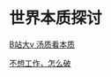 # 世界本质探讨

[B站大v 汤质看本质](https://space.bilibili.com/362588980)

[不想工作，怎么破](https://www.bilibili.com/video/BV1GS4y1177F/?spm_id_from=333.788)
